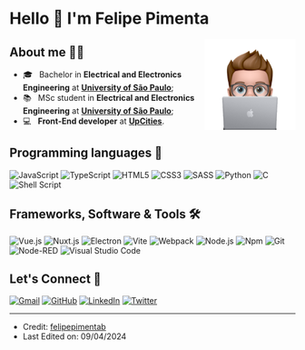 # Hello 👋 I'm Felipe Pimenta
<img align="right" alt="Emoji" height="160px" src="./assets/github-pp.png" />

## About me 👨‍💻

- 🎓 &nbsp; Bachelor in **Electrical and Electronics Engineering** at [**University of São Paulo**](https://www5.usp.br/);
- 📚 &nbsp; MSc student in **Electrical and Electronics Engineering** at [**University of São Paulo**](https://www5.usp.br/);
- 💻 &nbsp; **Front-End developer** at [**UpCities**](https://www.linkedin.com/company/upcities/).

## Programming languages 🚀

<p align="left"> 
  <img alt="JavaScript" src="https://img.shields.io/badge/JavaScript-323330?style=for-the-badge&logo=javascript&logoColor=F7DF1E">
  <img alt="TypeScript" src="https://img.shields.io/badge/TypeScript-007ACC?style=for-the-badge&logo=typescript&logoColor=white">
  <img alt="HTML5" src="https://img.shields.io/badge/HTML5-E34F26?style=for-the-badge&logo=html5&logoColor=white">
  <img alt="CSS3" src="https://img.shields.io/badge/CSS3-1572B6?style=for-the-badge&logo=css3&logoColor=white">
  <img alt="SASS" src="https://img.shields.io/badge/Sass-CC6699?style=for-the-badge&logo=sass&logoColor=white">
  <img alt="Python" src="https://img.shields.io/badge/python-3670A0?style=for-the-badge&logo=python&logoColor=ffdd54">
  <img alt="C" src="https://img.shields.io/badge/c-%2300599C.svg?style=for-the-badge&logo=c&logoColor=white">
  <!-- <img alt="C++" src="https://img.shields.io/badge/c++-%2300599C.svg?style=for-the-badge&logo=c%2B%2B&logoColor=white"> -->
  <img alt="Shell Script" src="https://img.shields.io/badge/shell_script-%23121011.svg?style=for-the-badge&logo=gnu-bash&logoColor=white">
  <!-- Source: https://github.com/Ileriayo/markdown-badges -->
</p>

 ## Frameworks, Software & Tools 🛠️
 
<p>
  <img alt="Vue.js" src="https://img.shields.io/badge/Vue.js-35495E?style=for-the-badge&logo=vue.js&logoColor=4FC08D">
  <img alt="Nuxt.js" src="https://img.shields.io/badge/Nuxt-002E3B?style=for-the-badge&logo=nuxtdotjs&logoColor=#00DC82">
  <img alt="Electron" src="https://img.shields.io/badge/Electron-191970?style=for-the-badge&logo=Electron&logoColor=white">
  <img alt="Vite" src="https://img.shields.io/badge/vite-%23646CFF.svg?style=for-the-badge&logo=vite&logoColor=white">
  <img alt="Webpack" src="https://img.shields.io/badge/webpack-%238DD6F9.svg?style=for-the-badge&logo=webpack&logoColor=black">
  <img alt="Node.js" src="https://img.shields.io/badge/Node.js-43853D?style=for-the-badge&logo=node.js&logoColor=white">
  <img alt="Npm" src="https://img.shields.io/badge/NPM-%23CB3837.svg?style=for-the-badge&logo=npm&logoColor=white">
  <img alt="Git" src="https://img.shields.io/badge/Git%20-%23F05033.svg?style=for-the-badge&logo=git&logoColor=white">
  <img alt="Node-RED" src="https://img.shields.io/badge/Node--RED-%238F0000.svg?style=for-the-badge&logo=node-red&logoColor=white">
  <img alt="Visual Studio Code" src="https://img.shields.io/badge/Visual%20Studio%20Code-0078d7.svg?style=for-the-badge&logo=visual-studio-code&logoColor=white">
</p>

## Let's Connect 📲

<p align="left">
	<a href="mailto:felipe.pbernardo@gmail.com"><img src="https://img.shields.io/badge/Gmail-D14836?style=for-the-badge&logo=gmail&logoColor=white" alt="Gmail"/></a>
	<a href="https://github.com/felipepimentab"><img src="https://img.shields.io/badge/GitHub-100000?style=for-the-badge&logo=github&logoColor=white" alt="GitHub"/></a>
	<a href="https://www.linkedin.com/in/felipepimentab/"><img src="https://img.shields.io/badge/LinkedIn-0077B5?style=for-the-badge&logo=linkedin&logoColor=white" alt="LinkedIn"/></a>
	<a href="https://twitter.com/felipepimentab"><img src="https://img.shields.io/badge/Twitter-1DA1F2?style=for-the-badge&logo=twitter&logoColor=white" alt="Twitter"/></a>
</p>

<!-- <details> 
  <summary><b>GitHub Profile Stats (Expand to view) 💻</b></summary>
  <br/>
  <p align="left">
    <a href="https://github.com/anuraghazra/github-readme-stats"><img alt="felipepimentab's Github Stats" src="https://github-readme-stats.vercel.app/api?username=felipepimentab&show_icons=true&count_private=true&theme=dark" height="192px"/></a>
	  <img src="https://github-readme-stats.vercel.app/api/top-langs?username=felipepimentab&show_icons=true&locale=en&layout=compact&theme=dark" alt="felipepimentab" height="192px"/>
  <br/>
  <b>Note:</b> Top languages is only a metric of the languages my public code consists of and doesn't reflect experience or skill level.
  </p>
</details> -->

<hr/>

* Credit: [felipepimentab](https://github.com/felipepimentab)
* Last Edited on: 09/04/2024

